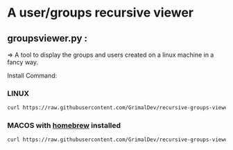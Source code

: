 # A user/groups recursive viewer

## groupsviewer.py :

  => A tool to display the groups and users created on a linux machine in a fancy way.
  
   Install Command:
   
   ### LINUX
   ```sh
   curl https://raw.githubusercontent.com/GrimalDev/recursive-groups-viewer/main/groupsviewer.py -o groupsviewer.py ; sudo cp groupsviewer.py /usr/local/bin/groups ; sudo rm groupsviewer.py ; sudo chmod +x /usr/local/bin/groups
   ```
   ### MACOS with [homebrew](https://github.com/Homebrew/brew) installed
   ```sh
   curl https://raw.githubusercontent.com/GrimalDev/recursive-groups-viewer/main/groupsviewer.py -o groupsviewer.py ; sudo cp groupsviewer.py /opt/homebrew/bin/groups ; sudo rm groupsviewer.py ; sudo chmod +x /opt/homebrew/bin/groups
   ```
